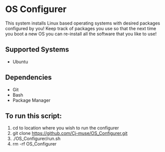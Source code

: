 # OS Configurer

This system installs Linux based operating systems with desired packages configured by you!  Keep track of packages you use so that the next time you boot a new OS you can re-install all the software that you like to use!

## Supported Systems 

- Ubuntu

## Dependencies

- Git
- Bash
- Package Manager


## To run this script:

1. cd to location where you wish to run the configurer
2. git clone https://github.com/Cj-muse/OS_Configurer.git
3. ./OS_Configurer/run.sh
4. rm  -rf OS_Configurer
